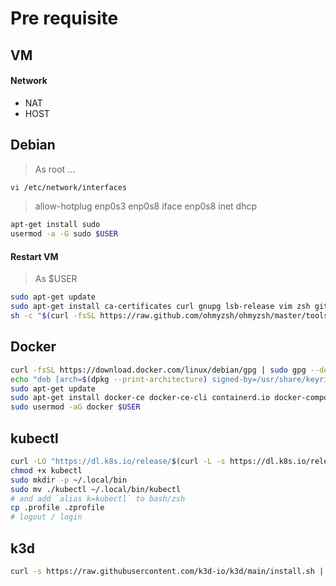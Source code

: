 # Pre requisite

## VM
#### Network
- NAT
- HOST

## Debian
> As root ...
```sh
vi /etc/network/interfaces
```
> allow-hotplug enp0s3 enp0s8
> iface enp0s8 inet dhcp
```sh
apt-get install sudo
usermod -a -G sudo $USER
```
#### Restart VM
> As $USER

```sh
sudo apt-get update
sudo apt-get install ca-certificates curl gnupg lsb-release vim zsh git
sh -c "$(curl -fsSL https://raw.github.com/ohmyzsh/ohmyzsh/master/tools/install.sh)"
```

## Docker
```sh
curl -fsSL https://download.docker.com/linux/debian/gpg | sudo gpg --dearmor -o /usr/share/keyrings/docker-archive-keyring.gpg
echo "deb [arch=$(dpkg --print-architecture) signed-by=/usr/share/keyrings/docker-archive-keyring.gpg] https://download.docker.com/linux/debian $(lsb_release -cs) stable" | sudo tee /etc/apt/sources.list.d/docker.list > /dev/null
sudo apt-get update
sudo apt-get install docker-ce docker-ce-cli containerd.io docker-compose-plugin
sudo usermod -aG docker $USER
```

## kubectl
```sh
curl -LO "https://dl.k8s.io/release/$(curl -L -s https://dl.k8s.io/release/stable.txt)/bin/linux/amd64/kubectl"
chmod +x kubectl
sudo mkdir -p ~/.local/bin
sudo mv ./kubectl ~/.local/bin/kubectl
# and add `alias k=kubectl` to bash/zsh
cp .profile .zprofile
# logout / login
```

## k3d
```sh
curl -s https://raw.githubusercontent.com/k3d-io/k3d/main/install.sh | bash
```
